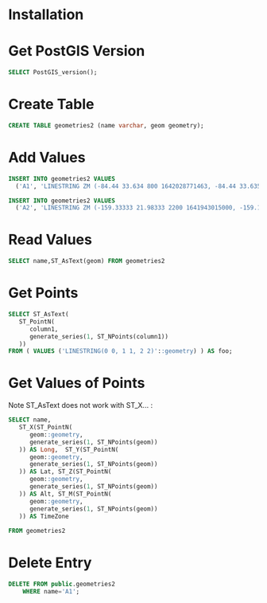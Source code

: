# Installation

# Get PostGIS Version
```sql
SELECT PostGIS_version();
```

# Create Table
```sql
CREATE TABLE geometries2 (name varchar, geom geometry);
```

# Add Values

```sql
INSERT INTO geometries2 VALUES
  ('A1', 'LINESTRING ZM (-84.44 33.634 800 1642028771463, -84.44 33.63508 1200 1642028794402)')
```

```sql
INSERT INTO geometries2 VALUES
  ('A2', 'LINESTRING ZM (-159.33333 21.98333 2200 1641943015000, -159.13333 22.24000 2800 1641943255000)')
```

# Read Values

```sql
SELECT name,ST_AsText(geom) FROM geometries2
```

# Get Points
```sql
SELECT ST_AsText(
   ST_PointN(
	  column1,
	  generate_series(1, ST_NPoints(column1))
   ))
FROM ( VALUES ('LINESTRING(0 0, 1 1, 2 2)'::geometry) ) AS foo;
```

# Get Values of Points

Note ST_AsText does not work with ST_X... :

```sql
SELECT name, 
   ST_X(ST_PointN(
	  geom::geometry,
	  generate_series(1, ST_NPoints(geom))
   )) AS Long,  ST_Y(ST_PointN(
	  geom::geometry,
	  generate_series(1, ST_NPoints(geom))
   )) AS Lat, ST_Z(ST_PointN(
	  geom::geometry,
	  generate_series(1, ST_NPoints(geom))
   )) AS Alt, ST_M(ST_PointN(
	  geom::geometry,
	  generate_series(1, ST_NPoints(geom))
   )) AS TimeZone
					  
FROM geometries2
```

# Delete Entry
```sql
DELETE FROM public.geometries2
	WHERE name='A1';
```



